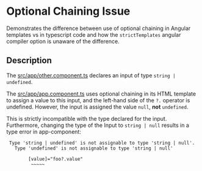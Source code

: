 # Optional Chaining Issue

Demonstrates the difference between use of optional chaining in Angular templates vs in typescript code and
how the `strictTemplates` angular compiler option is unaware of the difference.

## Description

The [src/app/other.component.ts](./src/app/other.component.ts) declares an input of type `string | undefined`.

The [src/app/app.component.ts](./src/app/app.component.ts) uses optional chaining in its HTML template to assign
a value to this input, and the left-hand side of the `?.` operator is undefined.  However, the  input is assigned
the value `null`, **not** `undefined`.

This is strictly incompatible with the type declared for the input.  Furthermore, changing the type of the Input
to `string | null` results in a type error in app-component:

     Type 'string | undefined' is not assignable to type 'string | null'.
       Type 'undefined' is not assignable to type 'string | null'

            [value]="foo?.value"
             ~~~~~
~~~~
